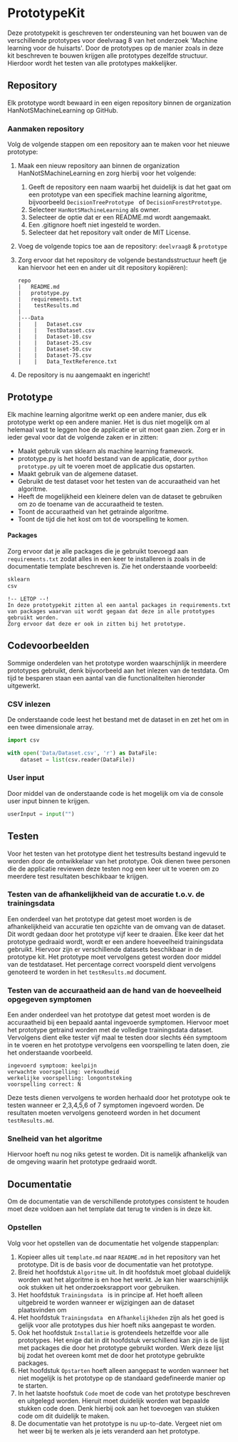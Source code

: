 # PrototypeKit

Deze prototypekit is geschreven ter ondersteuning van het bouwen van de verschillende prototypes voor deelvraag 8 van het onderzoek 'Machine learning voor de huisarts'.  Door de prototypes op de manier zoals in deze kit beschreven te bouwen krijgen alle prototypes dezelfde structuur. Hierdoor wordt het testen van alle prototypes makkelijker.



## Repository

Elk prototype wordt bewaard in een eigen repository binnen de organization HanNotSMachineLearning op GitHub. 

### Aanmaken repository

Volg de volgende stappen om een repository aan te maken voor het nieuwe prototype:

1. Maak een nieuw repository aan binnen de organization HanNotSMachineLearning en zorg hierbij voor het volgende:

   1. Geeft de repository een naam waarbij het duidelijk is dat het gaat om een prototype van een specifiek machine learning algoritme, bijvoorbeeld `DecisionTreePrototype ` of `DecisionForestPrototype`.
   2. Selecteer `HanNotSMachineLearning`  als owner.
   3. Selecteer de optie dat er een README.md wordt aangemaakt.
   4. Een .gitignore hoeft niet ingesteld te worden.
   5. Selecteer dat het repository valt onder de MIT License.

2. Voeg de volgende topics toe aan de repository: `deelvraag8` & `prototype`

3. Zorg ervoor dat het repository de volgende bestandsstructuur heeft (je kan hiervoor het een en ander uit dit repository kopiëren):

   ```
   repo
   |   README.md
   |   prototype.py
   |   requirements.txt
   |	testResults.md
   |
   |---Data
   |	|   Dataset.csv
   |	|	TestDataset.csv
   |	|   Dataset-10.csv
   |	|   Dataset-25.csv
   |	|   Dataset-50.csv
   |	|   Dataset-75.csv
   |	| 	Data_TextReference.txt
   ```

4. De repository is nu aangemaakt en ingericht!



## Prototype

Elk machine learning algoritme werkt op een andere manier, dus elk prototype werkt op een andere manier. Het is dus niet mogelijk om al helemaal vast te leggen hoe de applicatie er uit moet gaan zien.  Zorg  er in ieder geval voor dat de volgende zaken er in zitten:

- Maakt gebruik van sklearn als machine learning framework.
- prototype.py is het hoofd bestand van de applicatie, door `python prototype.py` uit te voeren moet de applicatie dus opstarten.
- Maakt gebruik van de algemene dataset.
- Gebruikt de test dataset voor het testen van de accuraatheid van het algoritme.
- Heeft de mogelijkheid een kleinere delen van de dataset te gebruiken om zo de toename van de accuraatheid te testen.
- Toont de accuraatheid van het getrainde algoritme.
- Toont de tijd die het kost om tot de voorspelling te komen.



#### Packages

Zorg ervoor dat je alle packages die je gebruikt toevoegd aan `requirements.txt` zodat alles in een keer te installeren is zoals in de documentatie template beschreven is. Zie het onderstaande voorbeeld:

```txt
sklearn
csv
```

 

```
!-- LETOP --!
In deze prototypekit zitten al een aantal packages in requirements.txt van packages waarvan uit wordt gegaan dat deze in alle prototypes gebruikt worden.
Zorg ervoor dat deze er ook in zitten bij het prototype.
```



## Codevoorbeelden

Sommige onderdelen van het prototype worden waarschijnlijk in meerdere prototypes gebruikt, denk bijvoorbeeld aan het inlezen van de testdata. Om tijd te besparen staan een aantal van die functionaliteiten hieronder uitgewerkt.



### CSV inlezen

De onderstaande code leest het bestand met de dataset in en zet het om in een twee dimensionale array.

```python
import csv

with open('Data/Dataset.csv', 'r') as DataFile:
	dataset = list(csv.reader(DataFile))
```



### User input

Door middel van de onderstaande code is het mogelijk om via de console user input binnen te krijgen.

```python
userInput = input("")
```



## Testen

Voor het testen van het prototype dient het testresults bestand ingevuld te worden door de ontwikkelaar van het prototype. Ook dienen twee personen die de applicatie reviewen deze testen nog een keer uit te voeren om zo meerdere test resultaten beschikbaar te krijgen.



### Testen van de afhankelijkheid van de accuratie t.o.v. de trainingsdata 

Een onderdeel van het prototype dat getest moet worden is de afhankelijkheid van accuratie ten opzichte van de omvang van de dataset. Dit wordt gedaan door het prototype vijf keer te draaien. Elke keer dat het prototype gedraaid wordt, wordt er een andere hoeveelheid trainingsdata gebruikt. Hiervoor zijn er verschillende datasets beschikbaar in de prototype kit. Het prototype moet vervolgens getest worden door middel van de testdataset. Het percentage correct voorspeld dient vervolgens genoteerd te worden in het `testResults.md` document.



### Testen van de accuraatheid aan de hand van de hoeveelheid opgegeven symptomen

Een ander onderdeel van het prototype dat getest moet worden is de accuraatheid bij een bepaald aantal ingevoerde symptomen. Hiervoor moet het prototype getraind worden met de volledige trainingsdata dataset. Vervolgens dient elke tester vijf maal te testen door slechts één symptoom in te voeren en het prototype vervolgens een voorspelling te laten doen, zie het onderstaande voorbeeld.  

``````
ingevoerd symptoom: keelpijn
verwachte voorspelling: verkoudheid
werkelijke voorspelling: longontsteking
voorspelling correct: N
``````

Deze tests dienen vervolgens te worden herhaald door het prototype ook te testen wanneer er 2,3,4,5,6 of 7 symptomen ingevoerd worden. De resultaten moeten vervolgens genoteerd worden in het document `testResults.md`.



### Snelheid van het algoritme

Hiervoor hoeft nu nog niks getest te worden. Dit is namelijk afhankelijk van de omgeving waarin het prototype gedraaid wordt.



## Documentatie

Om de documentatie van de verschillende prototypes consistent te houden moet deze voldoen aan het template dat terug te vinden is in deze kit. 

### Opstellen 

Volg voor het opstellen van de documentatie het volgende stappenplan:

1. Kopieer alles uit `template.md` naar `README.md` in het repository van het prototype. Dit is de basis voor de documentatie van het prototype.
2. Breid het hoofdstuk `Algoritme` uit. In dit hoofdstuk moet globaal duidelijk worden wat het algoritme is en hoe het werkt. Je kan hier waarschijnlijk ook stukken uit het onderzoeksrapport voor gebruiken.
3. Het hoofdstuk `Trainingsdata ` is in principe af. Het hoeft alleen uitgebreid te worden wanneer er wijzigingen aan de dataset plaatsvinden om 
4. Het hoofdstuk `Trainingsdata ` en `Afhankelijkheden` zijn als het goed is gelijk voor alle prototypes dus hier hoeft niks aangepast te worden.
5. Ook het hoofdstuk `Installatie` is grotendeels hetzelfde voor alle prototypes. Het enige dat in dit hoofdstuk verschillend kan zijn is de lijst met packages die door het prototype gebruikt worden. Werk deze lijst bij zodat het overeen komt met de door het prototype gebruikte packages.
6. Het hoofdstuk `Opstarten` hoeft alleen aangepast te worden wanneer het niet mogelijk is het prototype op de standaard gedefineerde manier op te starten.
7. In het laatste hoofstuk `Code` moet de code van het prototype beschreven en uitgelegd worden. Hieruit moet duidelijk worden wat bepaalde stukken code doen. Denk hierbij ook aan het toevoegen van stukken code om dit duidelijk te maken.
8. De documentatie van het prototype is nu up-to-date. Vergeet niet om het weer bij te werken als je iets veranderd aan het prototype.
